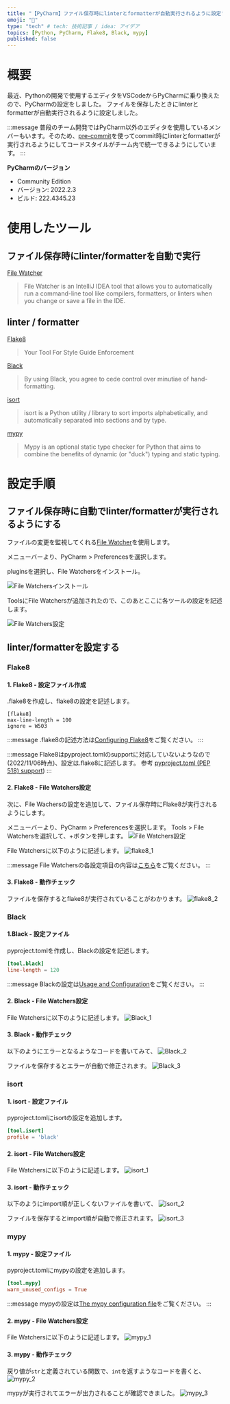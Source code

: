 ```yaml
---
title: "【PyCharm】ファイル保存時にlinterとformatterが自動実行されるように設定する"
emoji: "🌟"
type: "tech" # tech: 技術記事 / idea: アイデア
topics: [Python, PyCharm, Flake8, Black, mypy]
published: false
---
```


# 概要
最近、Pythonの開発で使用するエディタをVSCodeからPyCharmに乗り換えたので、PyCharmの設定をしました。
ファイルを保存したときにlinterとformatterが自動実行されるように設定しました。

:::message
普段のチーム開発ではPyCharm以外のエディタを使用しているメンバーもいます。そのため、[pre-commit](https://pre-commit.com/)を使ってcommit時にlinterとformatterが実行されるようにしてコードスタイルがチーム内で統一できるようにしています。
:::

**PyCharmのバージョン**
- Community Edition
- バージョン: 2022.2.3
- ビルド: 222.4345.23

# 使用したツール

## ファイル保存時にlinter/formatterを自動で実行
[File Watcher](https://www.jetbrains.com/help/idea/using-file-watchers.html)
> File Watcher is an IntelliJ IDEA tool that allows you to automatically run a command-line tool like compilers, formatters, or linters when you change or save a file in the IDE.


## linter / formatter
[Flake8](https://flake8.pycqa.org/en/latest/)
> Your Tool For Style Guide Enforcement

[Black](https://black.readthedocs.io/en/stable/)
> By using Black, you agree to cede control over minutiae of hand-formatting. 

[isort](https://pycqa.github.io/isort/)
> isort is a Python utility / library to sort imports alphabetically, and automatically separated into sections and by type.

[mypy](http://www.mypy-lang.org/)
> Mypy is an optional static type checker for Python that aims to combine the benefits of dynamic (or "duck") typing and static typing.



# 設定手順

## ファイル保存時に自動でlinter/formatterが実行されるようにする

ファイルの変更を監視してくれる[File Watcher](https://www.jetbrains.com/help/idea/using-file-watchers.html)を使用します。

メニューバーより、PyCharm > Preferencesを選択します。

pluginsを選択し、File Watchersをインストール。

![File Watchersインストール](https://storage.googleapis.com/zenn-user-upload/0b20ec4e6edc-20221106.png)


ToolsにFile Watchersが追加されたので、このあとここに各ツールの設定を記述します。

![File Watchers設定](https://storage.googleapis.com/zenn-user-upload/bcbc05a2c3cd-20221106.png)


## linter/formatterを設定する

### Flake8

#### 1. Flake8 - 設定ファイル作成
.flake8を作成し、flake8の設定を記述します。

```toml:.flake8
[flake8]
max-line-length = 100
ignore = W503
```

:::message
.flake8の記述方法は[Configuring Flake8](https://flake8.pycqa.org/en/latest/user/configuration.html#configuring-flake8)をご覧ください。
:::

:::message
Flake8はpyproject.tomlのsupportに対応していないようなので(2022/11/06時点)、設定は.flake8に記述します。
参考 [pyproject.toml (PEP 518) support](https://github.com/PyCQA/flake8/issues/234))
:::

#### 2. Flake8 - File Watchers設定
次に、File Wachersの設定を追加して、ファイル保存時にFlake8が実行されるようにします。

メニューバーより、PyCharm > Preferencesを選択します。
Tools > File Watchersを選択して、+ボタンを押します。
![File Watchers設定](https://storage.googleapis.com/zenn-user-upload/bcbc05a2c3cd-20221106.png)

File Watchersに以下のように記述します。
![flake8_1](https://storage.googleapis.com/zenn-user-upload/418ac0b0d7de-20221106.png)

:::message
File Watchersの各設定項目の内容は[こちら](https://www.jetbrains.com/help/idea/using-file-watchers.html#ws_filewatcher_type_and_location_of_input_files)をご覧ください。
:::

#### 3. Flake8 - 動作チェック
ファイルを保存するとflake8が実行されていることがわかります。
![flake8_2](https://storage.googleapis.com/zenn-user-upload/86996bc0dd2f-20221106.png)


### Black

#### 1.Black - 設定ファイル
pyproject.tomlを作成し、Blackの設定を記述します。
```toml:pyproject.toml
[tool.black]
line-length = 120
```

:::message
Blackの設定は[Usage and Configuration](https://black.readthedocs.io/en/stable/usage_and_configuration/index.html)をご覧ください。
:::


#### 2. Black - File Watchers設定
File Watchersに以下のように記述します。
![Black_1](https://storage.googleapis.com/zenn-user-upload/d991b06a5bb9-20221106.png)


#### 3. Black - 動作チェック
以下のようにエラーとなるようなコードを書いてみて、
![Black_2](https://storage.googleapis.com/zenn-user-upload/b0e66de4314d-20221106.png)

ファイルを保存するとエラーが自動で修正されます。
![Black_3](https://storage.googleapis.com/zenn-user-upload/098311999fe7-20221106.png)


### isort
#### 1. isort - 設定ファイル
pyproject.tomlにisortの設定を追加します。
```toml:pyproject.toml
[tool.isort]
profile = 'black'
```

#### 2. isort - File Watchers設定
File Watchersに以下のように記述します。
![isort_1](https://storage.googleapis.com/zenn-user-upload/ac1147c12657-20221106.png)

#### 3. isort - 動作チェック
以下のようにimport順が正しくないファイルを書いて、
![isort_2](https://storage.googleapis.com/zenn-user-upload/00778d9bc07e-20221106.png)

ファイルを保存するとimport順が自動で修正されます。
![isort_3](https://storage.googleapis.com/zenn-user-upload/9e8a678c630b-20221106.png)


### mypy
#### 1. mypy - 設定ファイル
pyproject.tomlにmypyの設定を追加します。
```toml:pyproject.toml
[tool.mypy]
warn_unused_configs = True
```

:::message
mypyの設定は[The mypy configuration file](https://mypy.readthedocs.io/en/stable/config_file.html)をご覧ください。
:::

#### 2. mypy - File Watchers設定
File Watchersに以下のように記述します。
![mypy_1](https://storage.googleapis.com/zenn-user-upload/534cf50cb4c4-20221106.png)

#### 3. mypy - 動作チェック
戻り値が`str`と定義されている関数で、`int`を返すようなコードを書くと、
![mypy_2](https://storage.googleapis.com/zenn-user-upload/a8f42095fd6c-20221106.png)

mypyが実行されてエラーが出力されることが確認できました。
![mypy_3](https://storage.googleapis.com/zenn-user-upload/d67bd034b376-20221106.png)

